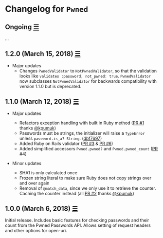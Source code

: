 # Changelog for `Pwned`

## Ongoing [☰](https://github.com/philnash/pwned/compare/v1.1.0...master)

...

## 1.2.0 (March 15, 2018) [☰](https://github.com/philnash/pwned/commits/v1.2.0)

* Major updates
  * Changes `PwnedValidator` to `NotPwnedValidator`, so that the validation looks like `validates :password, not_pwned: true`. `PwnedValidator` now subclasses `NotPwnedValidator` for backwards compatibility with version 1.1.0 but is deprecated.

## 1.1.0 (March 12, 2018) [☰](https://github.com/philnash/pwned/commits/v1.1.0)

* Major updates
  * Refactors exception handling with built in Ruby method ([PR #1](https://github.com/philnash/pwned/pull/1) thanks [@kpumuk](https://github.com/kpumuk))
  * Passwords must be strings, the initializer will raise a `TypeError` unless `password.is_a? String`. ([dbf7697](https://github.com/philnash/pwned/commit/dbf7697e878d87ac74aed1e715cee19b73473369))
  * Added Ruby on Rails validator ([PR #3](https://github.com/philnash/pwned/pull/3) & [PR #6](https://github.com/philnash/pwned/pull/6))
  * Added simplified accessors `Pwned.pwned?` and `Pwned.pwned_count` ([PR #4](https://github.com/philnash/pwned/pull/4))

* Minor updates
  * SHA1 is only calculated once
  * Frozen string literal to make sure Ruby does not copy strings over and over again
  * Removal of `@match_data`, since we only use it to retrieve the counter. Caching the counter instead (all [PR #2](https://github.com/philnash/pwned/pull/2) thanks [@kpumuk](https://github.com/kpumuk))

## 1.0.0 (March 6, 2018) [☰](https://github.com/philnash/pwned/commits/v1.0.0)

Initial release. Includes basic features for checking passwords and their count from the Pwned Passwords API. Allows setting of request headers and other options for open-uri.
